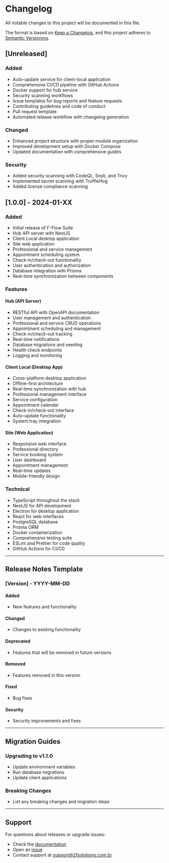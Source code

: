 # Changelog

All notable changes to this project will be documented in this file.

The format is based on [Keep a Changelog](https://keepachangelog.com/en/1.0.0/),
and this project adheres to [Semantic Versioning](https://semver.org/spec/v2.0.0.html).

## [Unreleased]

### Added
- Auto-update service for client-local application
- Comprehensive CI/CD pipeline with GitHub Actions
- Docker support for hub service
- Security scanning workflows
- Issue templates for bug reports and feature requests
- Contributing guidelines and code of conduct
- Pull request template
- Automated release workflow with changelog generation

### Changed
- Enhanced project structure with proper module organization
- Improved development setup with Docker Compose
- Updated documentation with comprehensive guides

### Security
- Added security scanning with CodeQL, Snyk, and Trivy
- Implemented secret scanning with TruffleHog
- Added license compliance scanning

## [1.0.0] - 2024-01-XX

### Added
- Initial release of F-Flow Suite
- Hub API server with NestJS
- Client Local desktop application
- Site web application
- Professional and service management
- Appointment scheduling system
- Check-in/check-out functionality
- User authentication and authorization
- Database integration with Prisma
- Real-time synchronization between components

### Features

#### Hub (API Server)
- RESTful API with OpenAPI documentation
- User management and authentication
- Professional and service CRUD operations
- Appointment scheduling and management
- Check-in/check-out tracking
- Real-time notifications
- Database migrations and seeding
- Health check endpoints
- Logging and monitoring

#### Client Local (Desktop App)
- Cross-platform desktop application
- Offline-first architecture
- Real-time synchronization with hub
- Professional management interface
- Service configuration
- Appointment calendar
- Check-in/check-out interface
- Auto-update functionality
- System tray integration

#### Site (Web Application)
- Responsive web interface
- Professional directory
- Service booking system
- User dashboard
- Appointment management
- Real-time updates
- Mobile-friendly design

### Technical
- TypeScript throughout the stack
- NestJS for API development
- Electron for desktop application
- React for web interfaces
- PostgreSQL database
- Prisma ORM
- Docker containerization
- Comprehensive testing suite
- ESLint and Prettier for code quality
- GitHub Actions for CI/CD

---

## Release Notes Template

### [Version] - YYYY-MM-DD

#### Added
- New features and functionality

#### Changed
- Changes to existing functionality

#### Deprecated
- Features that will be removed in future versions

#### Removed
- Features removed in this version

#### Fixed
- Bug fixes

#### Security
- Security improvements and fixes

---

## Migration Guides

### Upgrading to v1.1.0
- Update environment variables
- Run database migrations
- Update client applications

### Breaking Changes
- List any breaking changes and migration steps

---

## Support

For questions about releases or upgrade issues:
- Check the [documentation](./README.md)
- Open an [issue](https://github.com/2fsolutions/f-flow-suite/issues)
- Contact support at support@2fsolutions.com.br